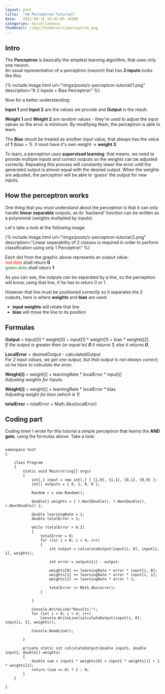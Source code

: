 ```yaml
---
layout: post
title:  "C# Perceptron Tutorial"
date:   2012-09-16 20:02:05 +0300
categories: miscellaneous
thumbnail: /imgs/thumbnails/perceptron.png
---
```


## Intro

The **Perceptron** is basically the simplest learning algorithm, that uses only one neuron.  
An usual representation of a perceptron (neuron) that has **2 inputs** looks like this:

{% include image.html url="/imgs/posts/c-perceptron-tutorial/1.png" description="A 2 Inputs + Bias Perceptron" %}

Now for a better understanding:

**Input 1** and **Input 2** are the values we provide and **Output** is the result.

**Weight 1** and **Weight 2** are random values - they're used to adjust the input values so the error is minimum. By modifying them, the perceptron is able to learn.

The **Bias** shoult be treated as another input value, that always has the value of **1** (bias = 1). It must have it's own weight -> **weight 3**.

To learn, a perceptron uses **supervised learning**: that means, we need to provide multiple inputs and correct outputs so the weights can be adjusted correctly. Repeating this process will constantly lower the error until the generated output is almost equal with the desired output. When the weights are adjusted, the perceptron will be able to 'guess' the output for new inputs.

## How the perceptron works

One thing that you must understand about the perceptron is that it can only handle **linear separable** outputs, as its 'backend' function can be written as a polynomial (weights multiplied by inputs).
  
Let's take a look at the following image:

{% include image.html url="/imgs/posts/c-perceptron-tutorial/2.png" description="Linear separability of 2 classes is required in order to perform classification using only 1 Perceptron" %}

Each dot from the graphic above represents an output value:  
<font color="red">red dots</font> shall return **0**  
<font color="green">green dots</font> shall return **1**

As you can see, the outputs can be separated by a line, so the perceptron will know, using that line, if he has to return 0 or 1.

However that line must be positioned correctly so it separates the 2 outputs, here is where **weights** and **bias** are used:

*   **input weights** will rotate that line
*   **bias** will move the line to its position

## Formulas

**Output** = input[0] * weight[0] + input[1] * weight[1] + bias * weights[2]               
_If the output is greater than (or equal to) **0** it returns **1**, else it returns **0**._


**LocalError** = desiredOutput - calculatedOutput   
_For 2 input values, we get one output, but that output is not always correct, so he have to calculate the error._

**Weight[i]** = weight[i] + learningRate * localError * input[i]      
_Adjusting weights for Inputs._

**Weight[i]** = weight[i] + learningRate * localError * bias     
_Adjusting weight for bias (which is 1)_


**totalError** = totalError + Math.Abs(localError)

## Coding part

Coding time! I wrote for this tutorial a simple perceptron that learns the **AND gate**, using the formulas above. Take a look:

```csharpusing System;

namespace test
{

    class Program
    {
        static void Main(string[] args)
        {
            int[,] input = new int[,] { {1,0}, {1,1}, {0,1}, {0,0} };
            int[] outputs = { 0, 1, 0, 0 };

            Random r = new Random();

            double[] weights = { r.NextDouble(), r.NextDouble(), r.NextDouble() };

            double learningRate = 1;
            double totalError = 1;

            while (totalError > 0.2)
            {
                totalError = 0;
                for (int i = 0; i < 4; i++)
                {
                    int output = calculateOutput(input[i, 0], input[i, 1], weights);

                    int error = outputs[i] - output;

                    weights[0] += learningRate * error * input[i, 0];
                    weights[1] += learningRate * error * input[i, 1];
                    weights[2] += learningRate * error * 1;

                    totalError += Math.Abs(error);
                }

            } 

            Console.WriteLine("Results:");
            for (int i = 0; i < 4; i++)
                Console.WriteLine(calculateOutput(input[i, 0], input[i, 1], weights));

            Console.ReadLine();

        }

        private static int calculateOutput(double input1, double input2, double[] weights)
        {
            double sum = input1 * weights[0] + input2 * weights[1] + 1 * weights[2];
            return (sum >= 0) ? 1 : 0;
        }
    }

}

```
